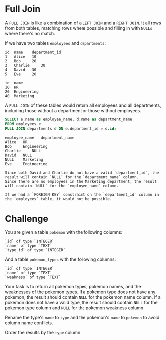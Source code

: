 # Full Join

A `FULL JOIN` is like a combination of a `LEFT JOIN` and a `RIGHT JOIN`. It all rows from both tables, matching rows where possible and filling in with `NULLs` where there's no match.

If we have two tables `employees` and `departments`:
```
id 	name 	department_id
1 	Alice 	10
2 	Bob 	20
3 	Charlie 	30
4 	David 	30
5 	Eve 	20
```
```
id 	name
10 	HR
20 	Engineering
40 	Marketing
```

A `FULL JOIN` of these tables would return all employees and all departments, including those without a department or those without employees.

```sql
SELECT e.name as employee_name, d.name as department_name
FROM employees e
FULL JOIN departments d ON e.department_id = d.id;
```

```
employee_name 	department_name
Alice 	HR
Bob 	Engineering
Charlie 	NULL
David 	NULL
NULL 	Marketing
Eve 	Engineering
```

    Since both David and Charlie do not have a valid `department_id`, the result will contain `NULL` for the `department_name` column.
    Since there are no employees in the Marketing department, the result will contain `NULL` for the `employee_name` column.

    If we had a `FOREIGN KEY` constraint on the `department_id` column in the `employees` table, it would not be possible.

# Challenge

You are given a table `pokemon` with the following columns:

    `id` of type `INTEGER`
    `name` of type `TEXT`
    `type_id` of type `INTEGER`

And a table `pokemon_types` with the following columns:

    `id` of type `INTEGER`
    `name` of type `TEXT`
    `weakness` of type `TEXT`

Your task is to return all pokemon types, pokemon names, and the weaknesses of the pokemon types. If a pokemon type does not have any pokemon, the result should contain `NULL` for the pokemon name column. If a pokemon does not have a valid type, the result should contain `NULL` for the pokemon type column and `NULL` for the pokemon weakness column.

Rename the type's `name` to `type` and the pokemon's `name` to `pokemon` to avoid column name conflicts.

Order the results by the `type` column.
